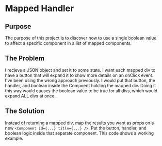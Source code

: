 # Mapped Handler

## Purpose

The purpose of this project is to discover how to use a single boolean value to affect a specific component in a list of mapped components.

## The Problem

I recieve a JSON object and set it to some state. I want each mapped div to have a button that will expand it to show more details on an onClick event. I've been using the wrong approach previously. I would put that button, the handler, and boolean inside the Compnent holding the mapped div. Doing it this way would causes the boolean value to be true for all divs, which would expand ALL divs at once.

## The Solution

Instead of returning a mapped div, map the results you want as props on a new `<Component id={...} title={...} />`. Put the button, handler, and boolean logic inside that separate component. This code shows a working example.
